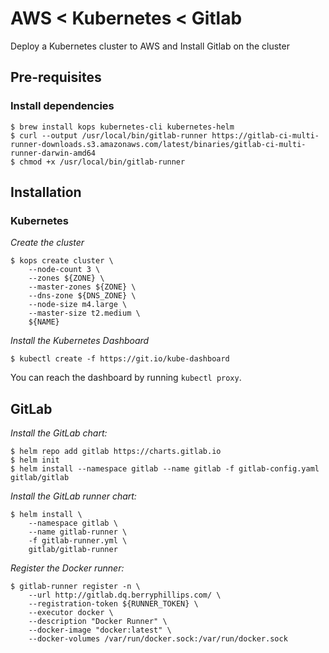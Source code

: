 # AWS < Kubernetes < Gitlab

Deploy a Kubernetes cluster to AWS and Install Gitlab on the cluster

## Pre-requisites

### Install dependencies

```
$ brew install kops kubernetes-cli kubernetes-helm
$ curl --output /usr/local/bin/gitlab-runner https://gitlab-ci-multi-runner-downloads.s3.amazonaws.com/latest/binaries/gitlab-ci-multi-runner-darwin-amd64
$ chmod +x /usr/local/bin/gitlab-runner
```

## Installation

### Kubernetes

*Create the cluster*

```
$ kops create cluster \
    --node-count 3 \
    --zones ${ZONE} \
    --master-zones ${ZONE} \
    --dns-zone ${DNS_ZONE} \
    --node-size m4.large \
    --master-size t2.medium \
    ${NAME}
```

*Install the Kubernetes Dashboard*

```
$ kubectl create -f https://git.io/kube-dashboard
```

You can reach the dashboard by running `kubectl proxy`.

## GitLab

*Install the GitLab chart:*

```
$ helm repo add gitlab https://charts.gitlab.io
$ helm init
$ helm install --namespace gitlab --name gitlab -f gitlab-config.yaml gitlab/gitlab
```

*Install the GitLab runner chart:*

```
$ helm install \
    --namespace gitlab \
    --name gitlab-runner \
    -f gitlab-runner.yml \
    gitlab/gitlab-runner
```

*Register the Docker runner:*

```
$ gitlab-runner register -n \
    --url http://gitlab.dq.berryphillips.com/ \
    --registration-token ${RUNNER_TOKEN} \
    --executor docker \
    --description "Docker Runner" \
    --docker-image "docker:latest" \
    --docker-volumes /var/run/docker.sock:/var/run/docker.sock
```

